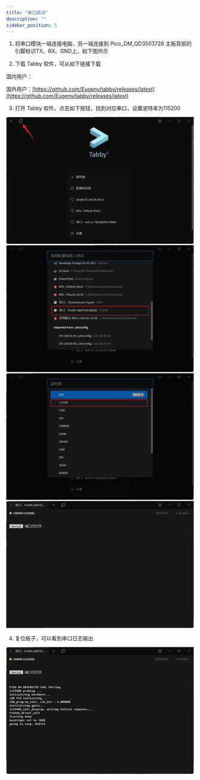 ```yaml
---
title: "串口调试"
description: ""
sidebar_position: 5
---
```


1. 将串口模块一端连接电脑，另一端连接到 Pico_DM_QD3503728 主板背部的引脚标识TX、RX、GND上，如下图所示


2. 下载 Tabby 软件，可从如下链接下载

国内用户：

国外用户：[https://github.com/Eugeny/tabby/releases/latest](https://github.com/Eugeny/tabby/releases/latest)

3. 打开 Tabby 软件，点击如下按钮，找到对应串口，设置波特率为115200

![image](./assets/uart-debug-0.png)
![image](./assets/uart-debug-1.png)
![image](./assets/uart-debug-2.png)
![image](./assets/uart-debug-3.png)

4. 复位板子，可以看到串口日志输出

![image](./assets/uart-debug-4.png)